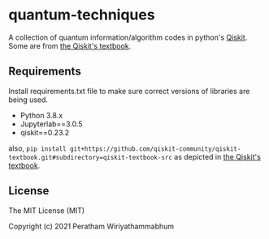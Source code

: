 # quantum-techniques
A collection of quantum information/algorithm codes in python's [Qiskit](https://qiskit.org/).
Some are from [the Qiskit's textbook](https://qiskit.org/textbook).

## Requirements
Install requirements.txt file to make sure correct versions of libraries are being used.

* Python 3.8.x
* Jupyterlab==3.0.5
* qiskit==0.23.2

also, ```pip install git+https://github.com/qiskit-community/qiskit-textbook.git#subdirectory=qiskit-textbook-src```
as depicted in [the Qiskit's textbook](https://qiskit.org/textbook/ch-prerequisites/setting-the-environment.html).

## License

The MIT License (MIT)

Copyright (c) 2021 Peratham Wiriyathammabhum
